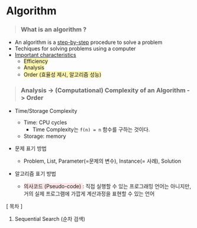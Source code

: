 # Algorithm
> ### What is an algorithm ?
- An algorithm is a <U>step-by-step</U> procedure to solve a problem
- Techiques for solving problems using a computer
- <U> Important characteristics </U>
    - <span style="background-color:#fff5b1"> Efficiency </span>
    - <span style="background-color:#fff5b1"> Analysis </span>
    - <span style="background-color:#fff5b1">Order (효율성 제시, 알고리즘 성능) </span>

> ### Analysis -> (Computational) Complexity of an Algorithm -> Order
- Time/Storage Complexity
  - Time: CPU cycles
    * Time Complexity는 `f(n) = n` 함수를 구하는 것이다.
  - Storage: memory

- 문제 표기 방법
  - Problem, List, Parameter(=문제의 변수), Instance(= 사례), Solution
- 알고리즘 표기 방법
  - <span style="background-color:#FFE6E6"> 의사코드 (Pseudo-code) </span>
    : 직접 실행할 수 있는 프로그래밍 언어는 아니지만, 거의 실제 프로그램에 가깝게 계산과정을 표현할 수 있는 언어

[ 목차 ]
1. Sequential Search (순차 검색)
